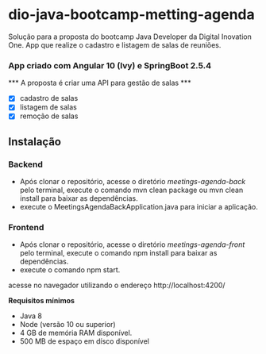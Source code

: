 # dio-java-bootcamp-metting-agenda
Solução para a proposta do bootcamp Java Developer da Digital Inovation One. App que realize o cadastro e listagem de salas de reuniões.

### App criado com Angular 10 (Ivy) e SpringBoot 2.5.4
*** A proposta é criar uma API para gestão de salas ***
- [x] cadastro de salas
- [x] listagem de salas
- [x] remoção de salas

## Instalação
### Backend
* Após clonar o repositório, acesse o diretório _meetings-agenda-back_ pelo terminal, execute o comando mvn clean package ou mvn clean install para baixar as dependências.
* execute o MeetingsAgendaBackApplication.java para iniciar a aplicação.

### Frontend
* Após clonar o repositório, acesse o diretório _meetings-agenda-front_ pelo terminal, execute o comando npm install para baixar as dependências.
* execute o comando npm start.

acesse no navegador utilizando o endereço http://localhost:4200/

**Requisitos mínimos**
- Java 8
- Node (versão 10 ou superior)
- 4 GB de memória RAM disponível.
- 500 MB de espaço em dísco disponível
